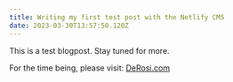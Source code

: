 ```yaml
---
title: Writing my first test post with the Netlify CMS
date: 2023-03-30T13:57:50.120Z
---
```

T﻿his is a test blogpost. Stay tuned for more.

F﻿or the time being, please visit: [DeRosi.com](https//www.derosi.com)